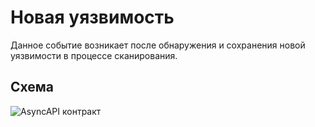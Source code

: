 # Новая уязвимость

Данное событие возникает после обнаружения и сохранения новой уязвимости в процессе сканирования.

## Схема

![AsyncAPI контракт](@document/asoc.contracts.events.new_vulnerability.schema)
